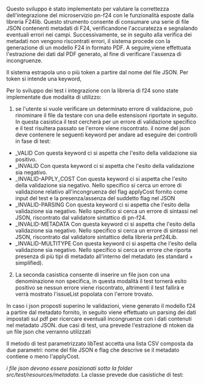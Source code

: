 Questo sviluppo è stato implementato per valutare la correttezza dell'integrazione del microservizio pn-f24 con le funzionalità esposte dalla libreria F24lib.
Questo strumento consente di consumare una serie di file JSON contenenti metadati di F24, verificandone l'accuratezza e segnalando eventuali errori nei campi.
Successivamente, se in seguito alla verifica dei metadati non vengono riscontrati errori, il sistema procede con la generazione di un modello F24 in formato PDF.
A seguire,viene effettuata l'estrazione dei dati dal PDF generato, al fine di verificare l'assenza di incongruenze.

Il sistema estrapola uno o più token a partire dal nome del file JSON. Per token si intende una keyword, 

Per lo sviluppo dei test i integrazione con la libreria di f24 sono state implementate due modalita di utilizzo:



1) se l'utente si vuole verificare un determinato errore di validazione, può rinominare il file da testare con una delle estensisoni riportate in seguito. In questa casistica il test cercherà per 
un errore di validazione specifico e il test risultera passato se l'errore viene riscontrato.
il nome del json deve contenere le seguenti keyword per andare ad eseguire dei controlli in fase di test:

* _VALID  Con questa keyword ci si aspetta che l'esito della validazione sia positivo.
* _INVALID              Con questa keyword ci si aspetta che l'esito della validazione sia negativo.
* _INVALID-APPLY_COST   Con questa keyword ci si aspetta che l'esito della validazione sia negativo. Nello specifico si cerca un errore di validazione relativo all'incongruenza del flag applyCost fornito come input del test e la presenza/assenza del suddetto flag nel JSON
* _INVALID-PARSING      Con questa keyword ci si aspetta che l'esito della validazione sia negativo. Nello specifico si cerca un errore di sintassi nel JSON, riscontrato dal validatore sintattico di pn-f24.
* _INVALID-METADATA     Con questa keyword ci si aspetta che l'esito della validazione sia negativo. Nello specifico si cerca un errore di sintassi nel JSON, riscontrato dal validatore sintattico della libreria pnf24Lib.
* _INVALID-MULTITYPE    Con questa keyword ci si aspetta che l'esito della validazione sia negativo. Nello specifico si cerca un errore che riporta presenza di più tipi di metadato all'interno del metadato (es standard + simplified).

2) La seconda casistica consente di inserire un file json con una denominazione non specifica, in questa modalità il test tornerà esito positivo se nessun errore viene riscontrato, altrimenti il test fallirà e verrà mostrato l'issueList popolata con l'errore trovato.

In caso i json proposti superino le validazioni, viene generato il modello f24 a partire dal metadato fornito, in seguito viene effettuato un parsing dei dati impostati sul pdf per ricercare eventuali incongruenze con i dati contenuti nel metadato JSON.
due casi di test, una prevede l'estrazione di ntoken da un file json che verranno utilizzati 

Il metodo di test parametrizzato libTest accetta una lista CSV composta da due parametri: nome del file JSON e flag che descrive se il metadato contiene o meno l'applyCost.

_i file json devono essere posizionati sotto la folder src/test/resources/metadata._
La classe prevede due casistiche di test: